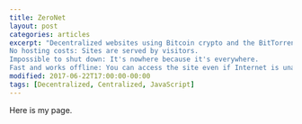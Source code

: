 ```yaml
---
title: ZeroNet
layout: post
categories: articles
excerpt: "Decentralized websites using Bitcoin crypto and the BitTorrent network. No single point of failure: Site remains online so long as at least 1 peer is serving it.
No hosting costs: Sites are served by visitors.
Impossible to shut down: It's nowhere because it's everywhere.
Fast and works offline: You can access the site even if Internet is unavailable."
modified: 2017-06-22T17:00:00-00:00
tags: [Decentralized, Centralized, JavaScript]
---
```


Here is my page.
